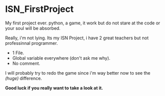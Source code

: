 # ISN_FirstProject
My first project ever. python, a game, it work but do not stare at the code or your soul will be absorbed.

Really, i'm not lying. Its my ISN Project, i have 2 great teachers but not professinnal programmer.

- 1 File.
- Global variable everywhere (don't ask me why).
- No comment.

I will probably try to redo the game since i'm way better now to see the *(huge)* difference.

**Good luck if you really want to take a look at it.**
